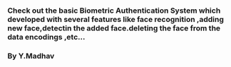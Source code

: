 ### Check out the basic Biometric Authentication System which developed with several features like face recognition ,adding new face,detectin the added face.deleting the face from the data encodings ,etc...
### **By Y.Madhav**
